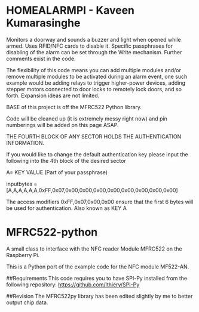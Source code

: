 HOMEALARMPI - Kaveen Kumarasinghe
=============
Monitors a doorway and sounds a buzzer and light when opened while armed.
Uses RFID/NFC cards to disable it. Specific passphrases for disabling of the alarm
can be set through the Write mechanism. Further comments exist in the code.

The flexibility of this code means you can add multiple modules and/or remove multiple modules to be
activated during an alarm event, one such example would be adding relays to trigger higher-power devices, adding stepper motors connected to
door locks to remotely lock doors, and so forth. Expansion ideas are not limited.

BASE of this project is off the MFRC522 Python library.

Code will be cleaned up (it is extremely messy right now) and pin numberings will be added on this page ASAP.

THE FOURTH BLOCK OF ANY SECTOR HOLDS THE AUTHENTICATION INFORMATION.

If you would like to change the default authentication key please input the following into the 4th block of the desired sector

A= KEY VALUE (Part of your passphrase)

inputbytes = [A,A,A,A,A,A,0xFF,0x07,0x00,0x00,0x00,0x00,0x00,0x00,0x00,0x00]

The access modifiers 0xFF,0x07,0x00,0x00 ensure that the first 6 bytes will be used for authentication. Also known as KEY A





MFRC522-python
==============

A small class to interface with the NFC reader Module MFRC522 on the Raspberry Pi.

This is a Python port of the example code for the NFC module MF522-AN.

##Requirements
This code requires you to have SPI-Py installed from the following repository:
https://github.com/lthiery/SPI-Py

##Revision
The MFRC522py library has been edited slightly by me to better output chip data.
